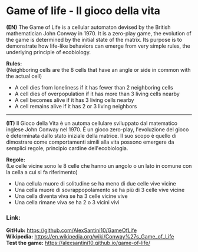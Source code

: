 # Game of life - Il gioco della vita

**(EN)**
The Game of Life is a cellular automaton devised by the British mathematician John Conway in 1970.
It is a zero-play game, the evolution of the game is determined by the initial state of the matrix.
Its purpose is to demonstrate how life-like behaviors can emerge from very simple rules, the underlying principle of ecobiology.


**Rules:**  
(Neighboring cells are the 8 cells that have an angle or side in common with the actual cell)
- A cell dies from loneliness if it has fewer than 2 neighboring cells
- A cell dies of overpopulation if it has more than 3 living cells nearby
- A cell becomes alive if it has 3 living cells nearby
- A cell remains alive if it has 2 or 3 living neighbors

---

**(IT)**
Il Gioco della Vita è un automa cellulare sviluppato dal matematico inglese John Conway nel 1970.
É un gioco zero-play, l'evoluzione del gioco è determinata dallo stato iniziale della matrice.
Il suo scopo è quello di dimostrare come comportamenti simili alla vita possono emergere da semplici regole, principio cardine dell'ecobiologia.

**Regole:**  
(Le celle vicine sono le 8 celle che hanno un angolo o un lato in comune con la cella a cui si fa riferimento)
- Una cellula muore di solitudine se ha meno di due celle vive vicine
- Una cella muore di sovrappopolamento se ha più di 3 celle vive vicine 
- Una cella diventa viva se ha 3 celle vicine vive
- Una cella rimane viva se ha 2 o 3 vicini vivi


### Link:  
**GitHub:** https://github.com/AlexSantini10/GameOfLife                                                                          
**Wikipedia:** https://en.wikipedia.org/wiki/Conway%27s_Game_of_Life                                                              
**Test the game:** https://alexsantini10.github.io/game-of-life/                                                     
